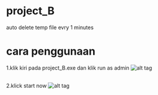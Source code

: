 # project_B
auto delete temp file evry 1 minutes


# cara penggunaan


1.klik kiri pada project_B.exe dan klik run as admin
![alt tag](https://raw.github.com/IkuzaDev/project_B/master/C.PNG)
<br/><br/>

2.klick start now
![alt tag](https://raw.github.com/IkuzaDev/project_B/master/Capture1.PNG)
<br/><br/>
